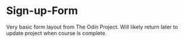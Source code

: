 # Sign-up-Form
Very basic form layout from The Odin Project. Will likely return later to update project when course is complete.